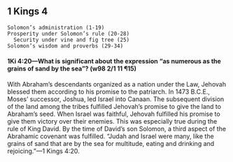 ## 1 Kings 4

```
Solomon’s administration (1-19)
Prosperity under Solomon’s rule (20-28)
  Security under vine and fig tree (25)
Solomon’s wisdom and proverbs (29-34)
```

#### 1Ki 4:20​—What is significant about the expression “as numerous as the grains of sand by the sea”? (w98 2/1 11 ¶15)

With Abraham’s descendants organized as a nation under the Law, Jehovah blessed them according to his promise to the patriarch. In 1473 B.C.E., Moses’ successor, Joshua, led Israel into Canaan. The subsequent division of the land among the tribes fulfilled Jehovah’s promise to give the land to Abraham’s seed. When Israel was faithful, Jehovah fulfilled his promise to give them victory over their enemies. This was especially true during the rule of King David. By the time of David’s son Solomon, a third aspect of the Abrahamic covenant was fulfilled. “Judah and Israel were many, like the grains of sand that are by the sea for multitude, eating and drinking and rejoicing.”—1 Kings 4:20.
